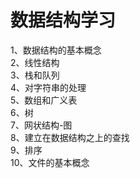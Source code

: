# 数据结构学习

1、数据结构的基本概念  
2、线性结构  
3、栈和队列  
4、对字符串的处理  
5、数组和广义表  
6、树  
7、网状结构-图  
8、建立在数据结构之上的查找  
9、排序  
10、文件的基本概念  